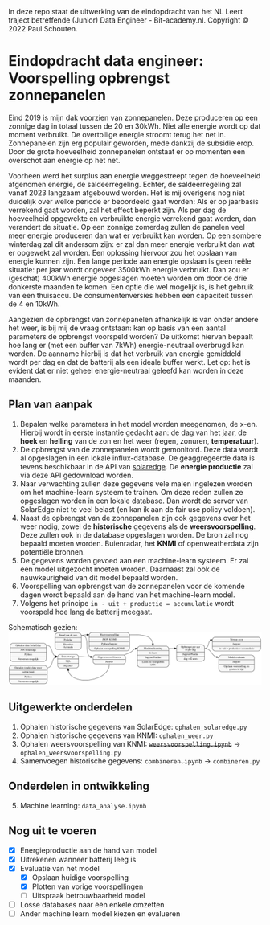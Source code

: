 In deze repo staat de uitwerking van de eindopdracht van het NL Leert traject betreffende (Junior) Data Engineer - Bit-academy.nl. Copyright &copy; 2022 Paul Schouten.

# Eindopdracht data engineer: Voorspelling opbrengst zonnepanelen

Eind 2019 is mijn dak voorzien van zonnepanelen. Deze produceren op een zonnige dag in totaal tussen de 20 en 30kWh. Niet alle energie wordt op dat moment verbruikt. De overtollige energie stroomt terug het net in. Zonnepanelen zijn erg populair geworden, mede dankzij de subsidie erop. Door de grote hoeveelheid zonnepanelen ontstaat er op momenten een overschot aan energie op het net. 

Voorheen werd het surplus aan energie weggestreept tegen de hoeveelheid afgenomen energie, de saldeerregeling. Echter, de saldeerregeling zal vanaf 2023 langzaam afgebouwd worden. Het is mij overigens nog niet duidelijk over welke periode er beoordeeld gaat worden: Als er op jaarbasis verrekend gaat worden, zal het effect beperkt zijn. Als per dag de hoeveelheid opgewekte en verbruikte energie verrekend gaat worden, dan verandert de situatie. Op een zonnige zomerdag zullen de panelen veel meer energie produceren dan wat er verbruikt kan worden. Op een sombere winterdag zal dit andersom zijn: er zal dan meer energie verbruikt dan wat er opgewekt zal worden. Een oplossing hiervoor zou het opslaan van energie kunnen zijn. Een lange periode aan energie opslaan is geen reële situatie: per jaar wordt ongeveer 3500kWh energie verbruikt. Dan zou er (geschat) 400kWh energie opgeslagen moeten worden om door de drie donkerste maanden te komen. Een optie die wel mogelijk is, is het gebruik van een thuisaccu. De consumentenversies hebben een capaciteit tussen de 4 en 10kWh. 

Aangezien de opbrengst van zonnepanelen afhankelijk is van onder andere het weer, is bij mij de vraag ontstaan: kan op basis van een aantal parameters de opbrengst voorspeld worden? De uitkomst hiervan bepaalt hoe lang er (met een buffer van 7kWh) energie-neutraal overbrugd kan worden. De aanname hierbij is dat het verbruik van energie gemiddeld wordt per dag en dat de batterij als een ideale buffer werkt. Let op: het is evident dat er niet geheel energie-neutraal geleefd kan worden in deze maanden.

## Plan van aanpak

1. Bepalen welke parameters in het model worden meegenomen, de x-en. Hierbij wordt in eerste instantie gedacht aan: de dag van het jaar, de **hoek** en **helling** van de zon en het weer (regen, zonuren, **temperatuur**).
2. De opbrengst van de zonnepanelen wordt gemonitord. Deze data wordt al opgeslagen in een lokale influx-database. De geaggregeerde data is tevens beschikbaar in de API van [solaredge](https://www.solaredge.com/sites/default/files/se_monitoring_api.pdf). De **energie productie** zal via deze API gedownload worden.
3. Naar verwachting zullen deze gegevens vele malen ingelezen worden om het machine-learn systeem te trainen. Om deze reden zullen ze opgeslagen worden in een lokale database. Dan wordt de server van SolarEdge niet te veel belast (en kan ik aan de fair use policy voldoen).
4. Naast de opbrengst van de zonnepanelen zijn ook gegevens over het weer nodig, zowel de **historische** gegevens als de **weersvoorspelling**. Deze zullen ook in de database opgeslagen worden. De bron zal nog bepaald moeten worden. Buienradar, het **KNMI** of openweatherdata zijn potentiële bronnen.
5. De gegevens worden gevoed aan een machine-learn systeem. Er zal een model uitgezocht moeten worden. Daarnaast zal ook de nauwkeurigheid van dit model bepaald worden.
6. Voorspelling van opbrengst van de zonnepanelen voor de komende dagen wordt bepaald aan de hand van het machine-learn model.
7. Volgens het principe `in - uit + productie = accumulatie` wordt voorspeld hoe lang de batterij meegaat.

Schematisch gezien:
![diagram](https://github.com/bosgnoom/data-engineer-eindopdracht/blob/main/diagram.svg)

## Uitgewerkte onderdelen

1. Ophalen historische gegevens van SolarEdge: `ophalen_solaredge.py`
2. Ophalen historische gegevens van KNMI: `ophalen_weer.py`
3. Ophalen weersvoorspelling van KNMI: ~~`weersvoorspelling.ipynb`~~ &rarr; `ophalen_weersvoorspelling.py` 
4. Samenvoegen historische gegevens: ~~`combineren.ipynb`~~ &rarr; `combineren.py`

## Onderdelen in ontwikkeling

5. Machine learning: `data_analyse.ipynb`

## Nog uit te voeren

- [x] Energieproductie aan de hand van model
- [x] Uitrekenen wanneer batterij leeg is
- [x] Evaluatie van het model
    - [x] Opslaan huidige voorspelling
    - [x] Plotten van vorige voorspellingen
    - [ ] Uitspraak betrouwbaarheid model
- [ ] Losse databases naar één enkele omzetten 
- [ ] Ander machine learn model kiezen en evalueren